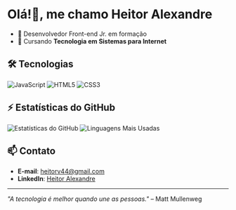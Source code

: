 # Olá!👋, me chamo Heitor Alexandre 

- 🔭 Desenvolvedor Front-end Jr. em formação
- 🌱 Cursando **Tecnologia em Sistemas para Internet**

## 🛠️ Tecnologias

![JavaScript](https://img.shields.io/badge/-JavaScript-%23F7DF1E?style=flat-square&logo=javascript&logoColor=black)
![HTML5](https://img.shields.io/badge/-HTML5-%23E34F26?style=flat-square&logo=html5&logoColor=white)
![CSS3](https://img.shields.io/badge/-CSS3-%231572B6?style=flat-square&logo=css3&logoColor=white)

## ⚡ Estatísticas do GitHub

![Estatísticas do GitHub](https://github-readme-stats.vercel.app/api?username=halffex&show_icons=true&theme=tokyonight&include_all_commits=true&count_private=true)
![Linguagens Mais Usadas](https://github-readme-stats.vercel.app/api/top-langs/?username=halffex&layout=compact&langs_count=6&theme=tokyonight)

## 📫 Contato

- **E-mail**: heitorv44@gmail.com
- **LinkedIn**: [Heitor Alexandre](https://www.linkedin.com/in/heitor-alexandre-0771ab21a)
---

*"A tecnologia é melhor quando une as pessoas."* – Matt Mullenweg
